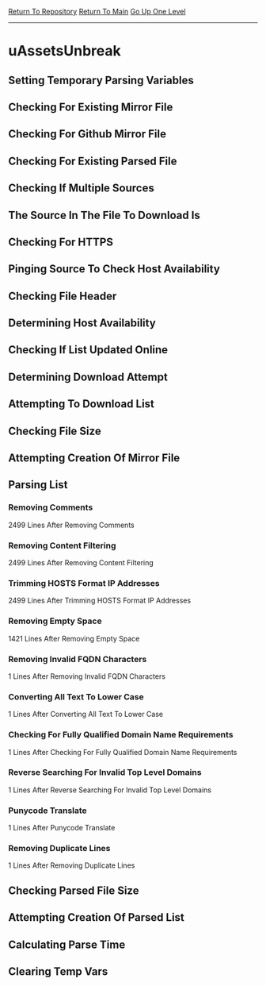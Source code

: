 [Return To Repository](https://github.com/deathbybandaid/piholeparser/)
[Return To Main](https://github.com/deathbybandaid/piholeparser/blob/master/RecentRunLogs/Mainlog.md)
[Go Up One Level](https://github.com/deathbybandaid/piholeparser/blob/master/RecentRunLogs/TopLevelScripts/30-Processing-External-Blacklists.md)
____________________________________
# uAssetsUnbreak
## Setting Temporary Parsing Variables
## Checking For Existing Mirror File
## Checking For Github Mirror File
## Checking For Existing Parsed File
## Checking If Multiple Sources
## The Source In The File To Download Is
## Checking For HTTPS
## Pinging Source To Check Host Availability
## Checking File Header
## Determining Host Availability
## Checking If List Updated Online
## Determining Download Attempt
## Attempting To Download List
## Checking File Size
## Attempting Creation Of Mirror File
## Parsing List
### Removing Comments
2499 Lines After Removing Comments
### Removing Content Filtering
2499 Lines After Removing Content Filtering
### Trimming HOSTS Format IP Addresses
2499 Lines After Trimming HOSTS Format IP Addresses
### Removing Empty Space
1421 Lines After Removing Empty Space
### Removing Invalid FQDN Characters
1 Lines After Removing Invalid FQDN Characters
### Converting All Text To Lower Case
1 Lines After Converting All Text To Lower Case
### Checking For Fully Qualified Domain Name Requirements
1 Lines After Checking For Fully Qualified Domain Name Requirements
### Reverse Searching For Invalid Top Level Domains
1 Lines After Reverse Searching For Invalid Top Level Domains
### Punycode Translate
1 Lines After Punycode Translate
### Removing Duplicate Lines
1 Lines After Removing Duplicate Lines
## Checking Parsed File Size
## Attempting Creation Of Parsed List
## Calculating Parse Time
## Clearing Temp Vars
